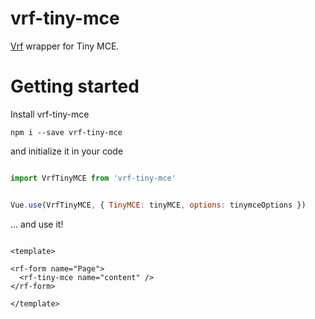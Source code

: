 # vrf-tiny-mce

[Vrf](https://github.com/dimailn/vrf) wrapper for Tiny MCE.

# Getting started

Install vrf-tiny-mce

```
npm i --save vrf-tiny-mce
```

and initialize it in your code

```javascript

import VrfTinyMCE from 'vrf-tiny-mce'


Vue.use(VrfTinyMCE, { TinyMCE: tinyMCE, options: tinymceOptions })

```

... and use it!

```vue

<template>

<rf-form name="Page">
  <rf-tiny-mce name="content" />
</rf-form>

</template>

```

